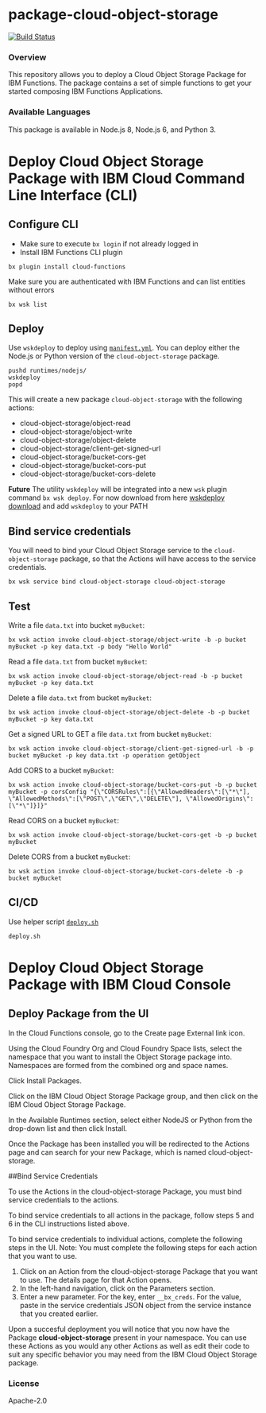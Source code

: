 # package-cloud-object-storage
[![Build Status](https://travis-ci.org/ibm-functions/package-cloud-object-storage.svg?branch=master)](https://travis-ci.org/ibm-functions/package-cloud-object-storage)

### Overview
This repository allows you to deploy a Cloud Object Storage Package for IBM Functions.
The package contains a set of simple functions to get your started composing IBM Functions Applications.

### Available Languages
This package is available in Node.js 8, Node.js 6, and Python 3.

# Deploy Cloud Object Storage Package with IBM Cloud Command Line Interface (CLI)

## Configure CLI
- Make sure to execute `bx login` if not already logged in
- Install IBM Functions CLI plugin
```
bx plugin install cloud-functions
```
Make sure you are authenticated with IBM Functions and can list entities without errors
```
bx wsk list
```
## Deploy

Use `wskdeploy` to deploy using [`manifest.yml`](./manifest.yml).  You can deploy either the
Node.js or Python version of the `cloud-object-storage` package.
```
pushd runtimes/nodejs/
wskdeploy
popd
```

This will create a new package `cloud-object-storage` with the following actions:
- cloud-object-storage/object-read
- cloud-object-storage/object-write
- cloud-object-storage/object-delete
- cloud-object-storage/client-get-signed-url
- cloud-object-storage/bucket-cors-get
- cloud-object-storage/bucket-cors-put
- cloud-object-storage/bucket-cors-delete


**Future**
 The utility `wskdeploy` will be integrated into a new `wsk` plugin command `bx wsk deploy`.
For now download from here [wskdeploy download](https://github.com/apache/incubator-openwhisk-wskdeploy/releases) and add `wskdeploy` to your PATH

## Bind service credentials
You will need to bind your Cloud Object Storage service to the `cloud-object-storage` package, so that the Actions will have access to the service credentials.
```
bx wsk service bind cloud-object-storage cloud-object-storage
```


## Test
Write a file `data.txt` into bucket `myBucket`:
```
bx wsk action invoke cloud-object-storage/object-write -b -p bucket myBucket -p key data.txt -p body "Hello World"
```
Read a file `data.txt` from bucket `myBucket`:
```
bx wsk action invoke cloud-object-storage/object-read -b -p bucket myBucket -p key data.txt
```
Delete a file `data.txt` from bucket `myBucket`:
```
bx wsk action invoke cloud-object-storage/object-delete -b -p bucket myBucket -p key data.txt
```
Get a signed URL to GET a file `data.txt` from bucket `myBucket`:
```
bx wsk action invoke cloud-object-storage/client-get-signed-url -b -p bucket myBucket -p key data.txt -p operation getObject
```
Add CORS to a bucket `myBucket`:
```
bx wsk action invoke cloud-object-storage/bucket-cors-put -b -p bucket myBucket -p corsConfig "{\"CORSRules\":[{\"AllowedHeaders\":[\"*\"], \"AllowedMethods\":[\"POST\",\"GET\",\"DELETE\"], \"AllowedOrigins\":[\"*\"]}]}"
```
Read CORS on a bucket `myBucket`:
```
bx wsk action invoke cloud-object-storage/bucket-cors-get -b -p bucket myBucket
```
Delete CORS from a bucket `myBucket`:
```
bx wsk action invoke cloud-object-storage/bucket-cors-delete -b -p bucket myBucket
```

## CI/CD
Use helper script [`deploy.sh`](./deploy.sh)
```
deploy.sh
```

# Deploy Cloud Object Storage Package with IBM Cloud Console

## Deploy Package from the UI
In the Cloud Functions console, go to the Create page External link icon.

Using the Cloud Foundry Org and Cloud Foundry Space lists, select the namespace that you want to install the Object Storage package into. Namespaces are formed from the combined org and space names.

Click Install Packages.

Click on the IBM Cloud Object Storage Package group, and then click on the IBM Cloud Object Storage Package.

In the Available Runtimes section, select either NodeJS or Python from the drop-down list and then click Install.

Once the Package has been installed you will be redirected to the Actions page and can search for your new Package, which is named cloud-object-storage.

##Bind Service Credentials

To use the Actions in the cloud-object-storage Package, you must bind service credentials to the actions.

To bind service credentials to all actions in the package, follow steps 5 and 6 in the CLI instructions listed above.

To bind service credentials to individual actions, complete the following steps in the UI. Note: You must complete the following steps for each action that you want to use.
1. Click on an Action from the cloud-object-storage Package that you want to use. The details page for that Action opens.
2. In the left-hand navigation, click on the Parameters section.
3. Enter a new parameter. For the key, enter `__bx_creds`. For the value, paste in the service credentials JSON object from the service instance that you created earlier.

Upon a succesful deployment you will notice that you now have the Package **cloud-object-storage** present in your namespace.  You can use these Actions as you would any other Actions as well as edit their code to suit any specific behavior you may need from the IBM Cloud Object Storage package.

### License
Apache-2.0
